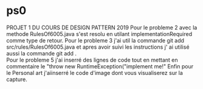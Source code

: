 # ps0
PROJET 1 DU COURS DE DESIGN PATTERN 2019
Pour le  probleme 2 avec la methode  RulesOf6005.java s'est resolu en utilant implementationRequired comme type de retour.
Pour  le probleme 3 j'ai util la commande git add src/rules/RulesOf6005.java et apres avoir suivi les instructions 
j' ai utilisé aussi la commande git add .  
Pour le probleme 5 j'ai inserré des lignes de code tout en mettant en commentaire le "throw new RuntimeException("implement me!"
Enfin pour le Personal art j'aiinserré le code d'image dont vous visualiserez sur la capture.

 
